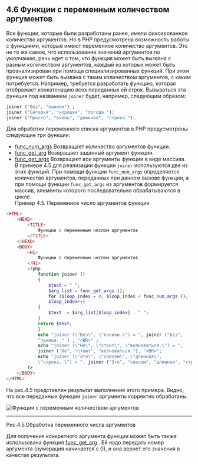 ## 4.6 Функции с переменным количеством аргументов
Все функции, которые были разработаны ранее, имели фиксированное 
количество аргументов. Но в РНР предусмотрена возможность работы с функциями, которые имеют переменное количество аргументов. Это не то же самое, что использование значений аргументов по умолчанию, речь идет о том, что функция может быть вызвана с разным количеством аргументов, каждый из которых может быть проанализирован при помощи специализированных функций. При этом функция может быть вызвана с таким количеством аргументов, с каким потребуется. Например, требуется разработать функцию, которая отображает конкатенацию всех переданных ей строк. Вызываться эта функция под названием `joiner` будет, например, следующим образом:
```php
joiner ("Без", "паники") ;
joiner ("Сегодня", "хорошая", "погода.");
joiner ("Просто", "очень", "длинная", "строка.");
```
Для обработки переменного списка аргументов в РНР предусмотрены 
следующие три функции:
+ [func_num_args](https://www.php.net/manual/en/function.func-num-args.php) Возвращает количество аргументов функции.
+ [func_get_arg](https://www.php.net/manual/en/function.func-get-arg.php) Возвращает заданный аргумент функции.
+ [func_get_args](https://www.php.net/manual/en/function.func-get-args.php) Возвращает все аргументы функции в виде массива.  
В примере 4.5 для реализации функции `joiner` используются две из этих
функций. При помощи функции `func_num_args` определяется количество 
аргументов, переданных при данном вызове функции, а при помощи функции
`func_get_args` из аргументов формируется массив, элементы которого 
последовательно обрабатываются в цикле.  
Пример 4.5. Переменное число аргументов функции
```php
<HTML>
    <HEAD>
        <TITLE>
            Функции с переменным числом аргументов
        </TITLE>
    </HEAD>
    <BODY>
        <H1>
            Функции с переменным числом аргументов
        </H1>
        <?php
            function joiner ()
            {
                $text = " ";
                $arg_list = func_get_args ();
                for ($loop_index = 0; $loop_index < func_num_args ();
                $loop_index++)
            {
                $text .= $arg_list[$loop_index] . " ";
            }
            return $text;
            }
            echo "joiner (\"Без\", \"паники.\") = ", joiner ("Без",
            "паники. " ) , "<BR>" ;
            echo "joiner (\"He\", \"стоит\", \"волноваться.\") = ",
            joiner ("He", "стоит", "волноваться."), "<BR>";
            echo "joiner (\"Это\", \"совсем\", \"длинная\", 
            \"строка. \") = ", joiner ("Это", "совсем", "длинная", "строка."),"<BR>";
        ?>
    </BODY>
</HTML>
```
На рис.4.5 представлен результат выполнения этого примера. Видно, что все
переданные функции `joiner` аргументы корректно обработаны.  

![Функции с переменным количеством
аргументов](images/funkcii-s-peremennym-kolichestvom-argumentov.png)  

*****
Рис.4.5.Обработка переменного числа аргументов

Для получения конкретного аргумента функции может быть также 
использована функция [func_get_arg](https://www.php.net/manual/en/function.func-get-arg.php) . Ей надо передать номер аргумента (нумерация начинается с 0), и она вернет его значения в качестве результата.

